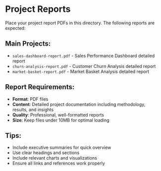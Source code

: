 # Project Reports

Place your project report PDFs in this directory. The following reports are expected:

## Main Projects:
- `sales-dashboard-report.pdf` - Sales Performance Dashboard detailed report
- `churn-analysis-report.pdf` - Customer Churn Analysis detailed report
- `market-basket-report.pdf` - Market Basket Analysis detailed report

## Report Requirements:
- **Format**: PDF files
- **Content**: Detailed project documentation including methodology, results, and insights
- **Quality**: Professional, well-formatted reports
- **Size**: Keep files under 10MB for optimal loading

## Tips:
- Include executive summaries for quick overview
- Use clear headings and sections
- Include relevant charts and visualizations
- Ensure all links and references work properly 